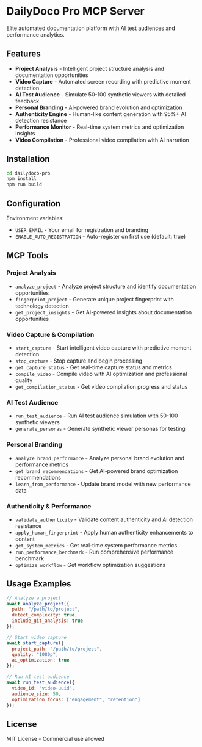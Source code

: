 # DailyDoco Pro MCP Server

Elite automated documentation platform with AI test audiences and performance analytics.

## Features

- **Project Analysis** - Intelligent project structure analysis and documentation opportunities
- **Video Capture** - Automated screen recording with predictive moment detection
- **AI Test Audience** - Simulate 50-100 synthetic viewers with detailed feedback
- **Personal Branding** - AI-powered brand evolution and optimization
- **Authenticity Engine** - Human-like content generation with 95%+ AI detection resistance
- **Performance Monitor** - Real-time system metrics and optimization insights
- **Video Compilation** - Professional video compilation with AI narration

## Installation

```bash
cd dailydoco-pro
npm install
npm run build
```

## Configuration

Environment variables:
- `USER_EMAIL` - Your email for registration and branding
- `ENABLE_AUTO_REGISTRATION` - Auto-register on first use (default: true)

## MCP Tools

### Project Analysis
- `analyze_project` - Analyze project structure and identify documentation opportunities
- `fingerprint_project` - Generate unique project fingerprint with technology detection
- `get_project_insights` - Get AI-powered insights about documentation opportunities

### Video Capture & Compilation
- `start_capture` - Start intelligent video capture with predictive moment detection
- `stop_capture` - Stop capture and begin processing
- `get_capture_status` - Get real-time capture status and metrics
- `compile_video` - Compile video with AI optimization and professional quality
- `get_compilation_status` - Get video compilation progress and status

### AI Test Audience
- `run_test_audience` - Run AI test audience simulation with 50-100 synthetic viewers
- `generate_personas` - Generate synthetic viewer personas for testing

### Personal Branding
- `analyze_brand_performance` - Analyze personal brand evolution and performance metrics
- `get_brand_recommendations` - Get AI-powered brand optimization recommendations
- `learn_from_performance` - Update brand model with new performance data

### Authenticity & Performance
- `validate_authenticity` - Validate content authenticity and AI detection resistance
- `apply_human_fingerprint` - Apply human authenticity enhancements to content
- `get_system_metrics` - Get real-time system performance metrics
- `run_performance_benchmark` - Run comprehensive performance benchmark
- `optimize_workflow` - Get workflow optimization suggestions

## Usage Examples

```javascript
// Analyze a project
await analyze_project({
  path: "/path/to/project",
  detect_complexity: true,
  include_git_analysis: true
});

// Start video capture
await start_capture({
  project_path: "/path/to/project",
  quality: "1080p",
  ai_optimization: true
});

// Run AI test audience
await run_test_audience({
  video_id: "video-uuid",
  audience_size: 50,
  optimization_focus: ["engagement", "retention"]
});
```

## License

MIT License - Commercial use allowed